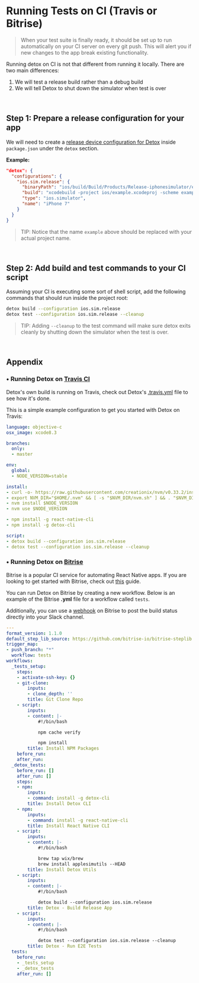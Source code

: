 # Running Tests on CI (Travis or Bitrise)

> When your test suite is finally ready, it should be set up to run automatically on your CI server on every git push. This will alert you if new changes to the app break existing functionality.

Running detox on CI is not that different from running it locally. There are two main differences:
1. We will test a release build rather than a debug build
2. We will tell Detox to shut down the simulator when test is over 

<br>

## Step 1: Prepare a release configuration for your app

We will need to create a [release device configuration for Detox](/docs/APIRef.Configuration.md#device-configuration) inside `package.json` under the `detox` section.

**Example:**

```json
"detox": {
  "configurations": {
    "ios.sim.release": {
      "binaryPath": "ios/build/Build/Products/Release-iphonesimulator/example.app",
      "build": "xcodebuild -project ios/example.xcodeproj -scheme example -configuration Release -sdk iphonesimulator -derivedDataPath ios/build",
      "type": "ios.simulator",
      "name": "iPhone 7"
    }
  }
}
```

> TIP: Notice that the name `example` above should be replaced with your actual project name.

<br>

## Step 2: Add build and test commands to your CI script

Assuming your CI is executing some sort of shell script, add the following commands that should run inside the project root:

```sh
detox build --configuration ios.sim.release
detox test --configuration ios.sim.release --cleanup
```

> TIP: Adding `--cleanup` to the test command will make sure detox exits cleanly by shutting down the simulator when the test is over.

<br>

## Appendix

### • Running Detox on [Travis CI](https://travis-ci.org/)

Detox's own build is running on Travis, check out Detox's [.travis.yml](/.travis.yml) file to see how it's done.

This is a simple example configuration to get you started with Detox on Travis:

```yaml
language: objective-c
osx_image: xcode8.3

branches:
  only:
  - master

env:
  global:
  - NODE_VERSION=stable

install:
- curl -o- https://raw.githubusercontent.com/creationix/nvm/v0.33.2/install.sh | bash
- export NVM_DIR="$HOME/.nvm" && [ -s "$NVM_DIR/nvm.sh" ] && . "$NVM_DIR/nvm.sh"
- nvm install $NODE_VERSION
- nvm use $NODE_VERSION

- npm install -g react-native-cli
- npm install -g detox-cli

script:
- detox build --configuration ios.sim.release
- detox test --configuration ios.sim.release --cleanup

```

### • Running Detox on [Bitrise](https://www.bitrise.io/)

Bitrise is a popular CI service for automating React Native apps. If you are looking to get started with Bitrise, check out [this](http://blog.bitrise.io/2017/07/25/how-to-set-up-a-react-native-app-on-bitrise.html) guide.

You can run Detox on Bitrise by creating a new workflow. Below is an example of the Bitrise **.yml** file for a workflow called `tests`. 

Additionally, you can use a [webhook](http://devcenter.bitrise.io/webhooks/) on Bitrise to post the build status directly into your Slack channel.

```yml
---
format_version: 1.1.0
default_step_lib_source: https://github.com/bitrise-io/bitrise-steplib.git
trigger_map:
- push_branch: "*"
  workflow: tests
workflows:
  _tests_setup:
    steps:
    - activate-ssh-key: {}
    - git-clone:
        inputs:
        - clone_depth: ''
        title: Git Clone Repo
    - script:
        inputs:
        - content: |-
            #!/bin/bash

            npm cache verify

            npm install
        title: Install NPM Packages
    before_run:
    after_run:
  _detox_tests:
    before_run: []
    after_run: []
    steps:
    - npm:
        inputs:
        - command: install -g detox-cli
        title: Install Detox CLI
    - npm:
        inputs:
        - command: install -g react-native-cli
        title: Install React Native CLI
    - script:
        inputs:
        - content: |-
            #!/bin/bash

            brew tap wix/brew
            brew install applesimutils --HEAD
        title: Install Detox Utils
    - script:
        inputs:
        - content: |-
            #!/bin/bash

            detox build --configuration ios.sim.release
        title: Detox - Build Release App
    - script:
        inputs:
        - content: |-
            #!/bin/bash

            detox test --configuration ios.sim.release --cleanup
        title: Detox - Run E2E Tests
  tests:
    before_run:
    - _tests_setup
    - _detox_tests
    after_run: []
```
